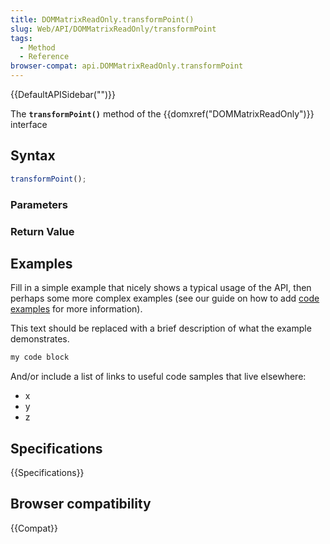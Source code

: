```yaml
---
title: DOMMatrixReadOnly.transformPoint()
slug: Web/API/DOMMatrixReadOnly/transformPoint
tags:
  - Method
  - Reference
browser-compat: api.DOMMatrixReadOnly.transformPoint
---
```

{{DefaultAPISidebar("")}}

The **`transformPoint()`** method of the {{domxref("DOMMatrixReadOnly")}} interface 

## Syntax

```js
transformPoint();
```

### Parameters



### Return Value



## Examples

Fill in a simple example that nicely shows a typical usage of the API, then perhaps some more complex examples (see our guide on how to add [code examples](/en-US/docs/MDN/Contribute/Structures/Code_examples) for more information).

This text should be replaced with a brief description of what the example demonstrates.

```js
my code block
```

And/or include a list of links to useful code samples that live elsewhere:

*   x
*   y
*   z

## Specifications

{{Specifications}}

## Browser compatibility

{{Compat}}

